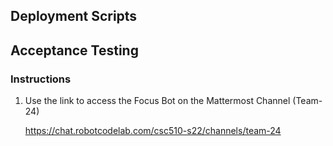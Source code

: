 ## Deployment Scripts

## Acceptance Testing
### Instructions

1. Use the link to access the Focus Bot on the Mattermost Channel (Team-24) 

    https://chat.robotcodelab.com/csc510-s22/channels/team-24
